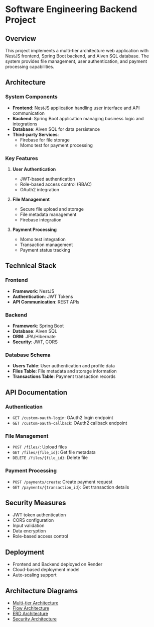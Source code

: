 # Software Engineering Backend Project

## Overview
This project implements a multi-tier architecture web application with NestJS frontend, Spring Boot backend, and Aiven SQL database. The system provides file management, user authentication, and payment processing capabilities.

## Architecture

### System Components
- **Frontend**: NestJS application handling user interface and API communication
- **Backend**: Spring Boot application managing business logic and integrations
- **Database**: Aiven SQL for data persistence
- **Third-party Services**: 
  - Firebase for file storage
  - Momo test for payment processing

### Key Features
1. **User Authentication**
   - JWT-based authentication
   - Role-based access control (RBAC)
   - OAuth2 integration

2. **File Management**
   - Secure file upload and storage
   - File metadata management
   - Firebase integration

3. **Payment Processing**
   - Momo test integration
   - Transaction management
   - Payment status tracking

## Technical Stack

### Frontend
- **Framework**: NestJS
- **Authentication**: JWT Tokens
- **API Communication**: REST APIs

### Backend
- **Framework**: Spring Boot
- **Database**: Aiven SQL
- **ORM**: JPA/Hibernate
- **Security**: JWT, CORS

### Database Schema
- **Users Table**: User authentication and profile data
- **Files Table**: File metadata and storage information
- **Transactions Table**: Payment transaction records

## API Documentation

### Authentication
- `GET /custom-oauth-login`: OAuth2 login endpoint
- `GET /custom-oauth-callback`: OAuth2 callback endpoint

### File Management
- `POST /files/`: Upload files
- `GET /files/{file_id}`: Get file metadata
- `DELETE /files/{file_id}`: Delete file

### Payment Processing
- `POST /payments/create`: Create payment request
- `GET /payments/{transaction_id}`: Get transaction details

## Security Measures
- JWT token authentication
- CORS configuration
- Input validation
- Data encryption
- Role-based access control

## Deployment
- Frontend and Backend deployed on Render
- Cloud-based deployment model
- Auto-scaling support

## Architecture Diagrams
- [Multi-tier Architecture](https://drive.google.com/file/d/1RKadWfLchRcWDhUbfpGktcMqoh8UJwuM/view?usp=sharing)
- [Flow Architecture](https://drive.google.com/file/d/1bTRrhEyP4XNDCBBhW1rHKZknvYoVO837/view?usp=sharing)
- [ERD Architecture](https://drive.google.com/file/d/1UwDaG0DRqt9yUBRhU_92QiRoBIjZbkml/view?usp=sharing)
- [Security Architecture](https://drive.google.com/uc?id=1U5DL8Iv3ixVpn4HXAC0yFyncikaokQSN)